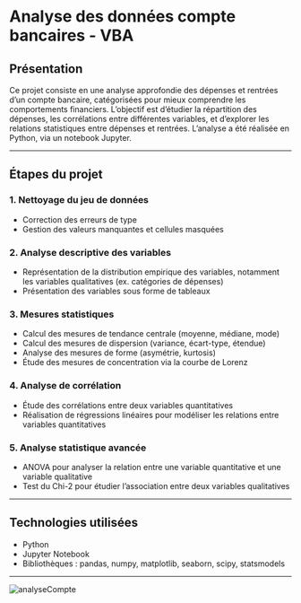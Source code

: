 # Analyse des données compte bancaires - VBA

## Présentation

Ce projet consiste en une analyse approfondie des dépenses et rentrées d’un compte bancaire, catégorisées pour mieux comprendre les comportements financiers. L’objectif est d’étudier la répartition des dépenses, les corrélations entre différentes variables, et d’explorer les relations statistiques entre dépenses et rentrées.
L’analyse a été réalisée en Python, via un notebook Jupyter.

---

## Étapes du projet

### 1. Nettoyage du jeu de données  
- Correction des erreurs de type  
- Gestion des valeurs manquantes et cellules masquées  

### 2. Analyse descriptive des variables  
- Représentation de la distribution empirique des variables, notamment les variables qualitatives (ex. catégories de dépenses)  
- Présentation des variables sous forme de tableaux  

### 3. Mesures statistiques  
- Calcul des mesures de tendance centrale (moyenne, médiane, mode)  
- Calcul des mesures de dispersion (variance, écart-type, étendue)  
- Analyse des mesures de forme (asymétrie, kurtosis)  
- Étude des mesures de concentration via la courbe de Lorenz  

### 4. Analyse de corrélation  
- Étude des corrélations entre deux variables quantitatives  
- Réalisation de régressions linéaires pour modéliser les relations entre variables quantitatives  

### 5. Analyse statistique avancée  
- ANOVA pour analyser la relation entre une variable quantitative et une variable qualitative  
- Test du Chi-2 pour étudier l’association entre deux variables qualitatives  

---

## Technologies utilisées  
- Python  
- Jupyter Notebook  
- Bibliothèques : pandas, numpy, matplotlib, seaborn, scipy, statsmodels  

---

![analyseCompte](https://github.com/Torkiell-Angoria/Python-Analyse-donnees-compte-bancaire/blob/main/img/notebook.gif)

